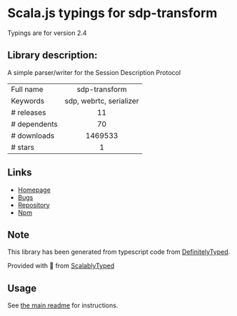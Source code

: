 
# Scala.js typings for sdp-transform

Typings are for version 2.4

## Library description:
A simple parser/writer for the Session Description Protocol

|                    |                 |
| ------------------ | :-------------: |
| Full name          | sdp-transform |
| Keywords           | sdp, webrtc, serializer |
| # releases         | 11 |
| # dependents       | 70 |
| # downloads        | 1469533 |
| # stars            | 1 |

## Links
- [Homepage](https://github.com/clux/sdp-transform#readme)
- [Bugs](https://github.com/clux/sdp-transform/issues)
- [Repository](https://github.com/clux/sdp-transform)
- [Npm](https://www.npmjs.com/package/sdp-transform)
    


## Note
This library has been generated from typescript code from [DefinitelyTyped](https://definitelytyped.org).

Provided with :purple_heart: from [ScalablyTyped](https://github.com/oyvindberg/ScalablyTyped)

## Usage
See [the main readme](../../readme.md) for instructions.


